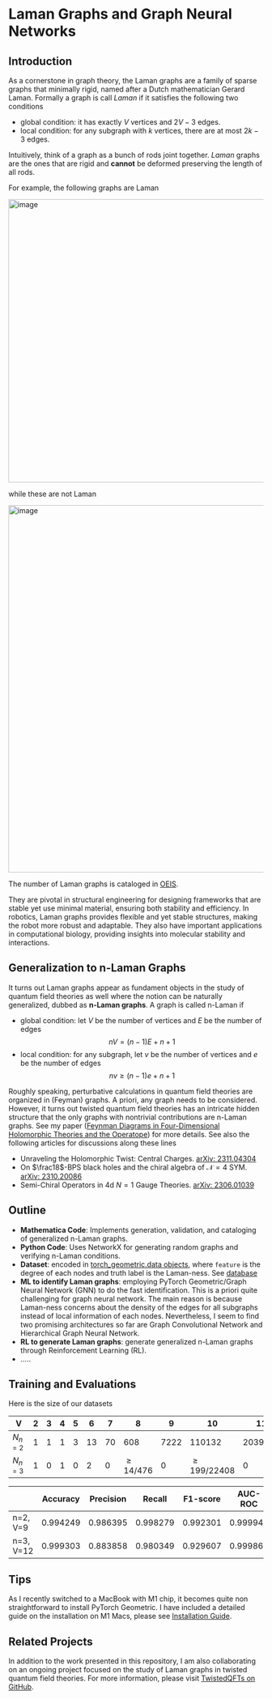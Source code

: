 # Laman Graphs and Graph Neural Networks

## Introduction

As a cornerstone in graph theory, the Laman graphs are a family of sparse graphs that minimally rigid, named after a Dutch mathematician Gerard Laman. Formally a graph is call *Laman* if it satisfies the following two conditions
- global condition: it has exactly $V$ vertices and $2 V-3$ edges.
- local condition: for any subgraph with $k$ vertices, there are at most $2 k-3$ edges.

Intuitively, think of a graph as a bunch of rods joint together. *Laman* graphs are the ones that are rigid and **cannot** be deformed preserving the length of all rods.

For example, the following graphs are Laman

<img width="560" alt="image" src="https://github.com/jingxiangwu/laman/assets/110117607/ebfb38e4-1b34-4a96-8cc9-f2301167cc20">

while these are not Laman

<img width="726" alt="image" src="https://github.com/jingxiangwu/laman/assets/110117607/49e2e83f-aadc-4f19-9f5b-e8890964304a">

The number of Laman graphs is cataloged in [OEIS](https://oeis.org/A227117).


They are pivotal in structural engineering for designing frameworks that are stable yet use minimal material, ensuring both stability and efficiency. In robotics, Laman graphs provides flexible and yet stable structures, making the robot more robust and adaptable. They also have important applications in computational biology, providing insights into molecular stability and interactions. 

## Generalization to n-Laman Graphs

It turns out Laman graphs appear as fundament objects in the study of quantum field theories as well where the notion can be naturally generalized, dubbed as **n-Laman graphs**.  A graph is called n-Laman if
- global condition: let $V$ be the number of vertices and $E$ be the number of edges
$$n V=(n-1)E+n+1$$
- local condition: for any subgraph, let $v$ be the number of vertices and $e$ be the number of edges
$$n v \geq(n-1)e+n+1$$

Roughly speaking, perturbative calculations in quantum field theories are organized in (Feyman) graphs. A priori, any graph needs to be considered. However, it turns out twisted quantum field theories has an intricate hidden structure that the only graphs with nontrivial contributions are n-Laman graphs. See my paper ([Feynman Diagrams in Four-Dimensional
Holomorphic Theories and the Operatope](https://arxiv.org/abs/2207.14321)) for more details. See also the following articles for discussions along these lines
- Unraveling the Holomorphic Twist: Central Charges. [arXiv: 2311.04304](https://arxiv.org/abs/2311.04304)
- On $\frac18$-BPS black holes and the chiral algebra of $\mathcal{N}=4$ SYM. [arXiv: 2310.20086](https://arxiv.org/abs/2310.20086)
- Semi-Chiral Operators in 4d ${N}=1$ Gauge Theories. [arXiv: 2306.01039](https://arxiv.org/abs/2306.01039)


## Outline

- **Mathematica Code**: Implements generation, validation, and cataloging of generalized n-Laman graphs.
- **Python Code**: Uses NetworkX for generating random graphs and verifying n-Laman conditions.
- **Dataset**: encoded in [torch_geometric.data objects](https://pytorch-geometric.readthedocs.io/en/latest/generated/torch_geometric.data.Data.html#torch_geometric.data.Data), where `feature` is the degree of each nodes and truth label is the Laman-ness. See [database](./laman_graphs_1e4dataset12nodesHT2.pt)
- **ML to identify Laman graphs**: employing PyTorch Geometric/Graph Neural Network (GNN) to do the fast identification. This is a priori quite challenging for graph neural network. The main reason is because Laman-ness concerns about the density of the edges for all subgraphs instead of local information of each nodes. Nevertheless, I seem to find two promising architectures so far are Graph Convolutional Network and Hierarchical Graph Neural Network.
- **RL to generate Laman graphs**: generate generalized n-Laman graphs through Reinforcement Learning (RL).
- .....

<!---
<img width="863" alt="image" src="https://github.com/jingxiangwu/laman/assets/110117607/962de71f-f771-4c87-8c26-3d3da363fd91">
-->

## Training and Evaluations
Here is the size of our datasets

| V              | 2   | 3   | 4   | 5   | 6     | 7     | 8      | 9      | 10        | 11      | 12              |
|----------------|-----|-----|-----|-----|-------|-------|--------|--------|-----------|---------|-----------------|
| $N_{n=2}$      | 1   | 1   | 1   | 3   | 13    | 70    | 608    | 7222   | 110132    | 2039273 | 44176717         |
| $N_{n=3}$      | 1   | 0   | 1   | 0   | 2     | 0     | $\geq 14/476$ | 0 | $\geq 199/22408$ | 0       | $\geq 2290/487596$ |


|                 | Accuracy  | Precision | Recall    | F1-score  | AUC-ROC   |
|-----------------|-----------|-----------|-----------|-----------|-----------|
| n=2, V=9        | 0.994249  | 0.986395  | 0.998279  | 0.992301  | 0.999949  |
| n=3, V=12       | 0.999303  | 0.883858  | 0.980349  | 0.929607  | 0.999867  |





## Tips
As I recently switched to a MacBook with M1 chip, it becomes quite non straightforward to install PyTorch Geometric. I have included a detailed guide on the installation on M1 Macs, please see [Installation Guide](./install_geometric.md).



## Related Projects

In addition to the work presented in this repository, I am also collaborating on an ongoing project focused on the study of Laman graphs in twisted quantum field theories. For more information, please visit [TwistedQFTs on GitHub](https://github.com/TwistedQFTs).
